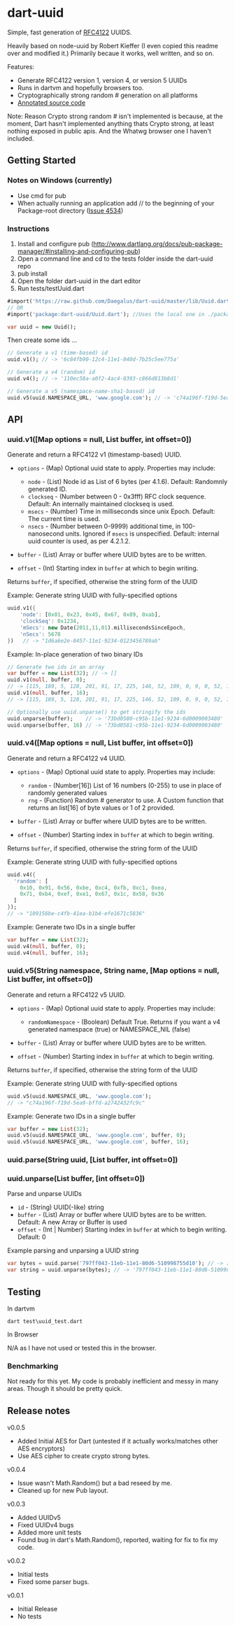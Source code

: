 # dart-uuid

Simple, fast generation of [RFC4122](http://www.ietf.org/rfc/rfc4122.txt) UUIDS.

Heavily based on node-uuid by Robert Kieffer (I even copied this readme over and modified it.) 
Primarily becaue it works, well written, and so on.

Features:

* Generate RFC4122 version 1, version 4, or version 5 UUIDs
* Runs in dartvm and hopefully browsers too.
* Cryptographically strong random # generation on all platforms
* [Annotated source code](http://daegalus.github.com/dart-uuid/Uuid/Uuid.html)

Note: Reason Crypto strong random # isn't implemented is because, at the moment, Dart hasn't implemented anything thats Crypto strong, at least nothing exposed in public apis. And the Whatwg browser one I haven't included.

## Getting Started

### Notes on Windows (currently)

* Use cmd for pub
* When actually running an application add // to the beginning of your Package-root directory ([Issue 4534](http://code.google.com/p/dart/issues/detail?id=4534))

### Instructions

1. Install and configure pub (http://www.dartlang.org/docs/pub-package-manager/#installing-and-configuring-pub)
1. Open a command line and cd to the tests folder inside the dart-uuid repo
1. pub install
1. Open the folder dart-uuid in the dart editor
1. Run tests/testUuid.dart

```dart
#import('https://raw.github.com/Daegalus/dart-uuid/master/lib/Uuid.dart'); //pulls it directly from github.
// OR
#import('package:dart-uuid/Uuid.dart'); //Uses the local one in ./packages/dart_uuid/lib/Uuid.dart

var uuid = new Uuid();
```

Then create some ids ...

```dart
// Generate a v1 (time-based) id
uuid.v1(); // -> '6c84fb90-12c4-11e1-840d-7b25c5ee775a'

// Generate a v4 (random) id
uuid.v4(); // -> '110ec58a-a0f2-4ac4-8393-c866d813b8d1'

// Generate a v5 (namespace-name-sha1-based) id
uuid.v5(uuid.NAMESPACE_URL, 'www.google.com'); // -> 'c74a196f-f19d-5ea9-bffd-a2742432fc9c'
```

## API

### uuid.v1([Map options = null, List buffer, int offset=0])

Generate and return a RFC4122 v1 (timestamp-based) UUID.

* `options` - (Map) Optional uuid state to apply. Properties may include:

  * `node` - (List) Node id as List of 6 bytes (per 4.1.6). Default: Randomnly generated ID.
  * `clockseq` - (Number between 0 - 0x3fff) RFC clock sequence.  Default: An internally maintained clockseq is used.
  * `msecs` - (Number) Time in milliseconds since unix Epoch.  Default: The current time is used.
  * `nsecs` - (Number between 0-9999) additional time, in 100-nanosecond units. Ignored if `msecs` is unspecified. Default: internal uuid counter is used, as per 4.2.1.2.

* `buffer` - (List) Array or buffer where UUID bytes are to be written.
* `offset` - (Int) Starting index in `buffer` at which to begin writing.

Returns `buffer`, if specified, otherwise the string form of the UUID

Example: Generate string UUID with fully-specified options

```dart
uuid.v1({
    'node': [0x01, 0x23, 0x45, 0x67, 0x89, 0xab],
    'clockSeq': 0x1234,
    'mSecs': new Date(2011,11,01).millisecondsSinceEpoch,
    'nSecs': 5678
})   // -> "1d6a6e2e-0457-11e1-9234-0123456789ab"
```

Example: In-place generation of two binary IDs

```dart
// Generate two ids in an array
var buffer = new List(32); // -> []
uuid.v1(null, buffer, 0);   
// -> [115, 189, 5, 128, 201, 91, 17, 225, 146, 52, 109, 0, 9, 0, 52, 128, null, null, null, null, null, null, null, null, null, null, null, null, null, null, null, null]
uuid.v1(null, buffer, 16);  
// -> [115, 189, 5, 128, 201, 91, 17, 225, 146, 52, 109, 0, 9, 0, 52, 128, 115, 189, 5, 129, 201, 91, 17, 225, 146, 52, 109, 0, 9, 0, 52, 128]

// Optionally use uuid.unparse() to get stringify the ids
uuid.unparse(buffer);    // -> '73bd0580-c95b-11e1-9234-6d0009003480'
uuid.unparse(buffer, 16) // -> '73bd0581-c95b-11e1-9234-6d0009003480'
```

### uuid.v4([Map options = null, List buffer, int offset=0])

Generate and return a RFC4122 v4 UUID.

* `options` - (Map) Optional uuid state to apply. Properties may include:

  * `random` - (Number[16]) List of 16 numbers (0-255) to use in place of randomly generated values
  * `rng` - (Function) Random # generator to use. A Custom function that returns an list[16] of byte values or 1 of 2 provided.

* `buffer` - (List) Array or buffer where UUID bytes are to be written.
* `offset` - (Number) Starting index in `buffer` at which to begin writing.

Returns `buffer`, if specified, otherwise the string form of the UUID

Example: Generate string UUID with fully-specified options

```dart
uuid.v4({
  'random': [
    0x10, 0x91, 0x56, 0xbe, 0xc4, 0xfb, 0xc1, 0xea,
    0x71, 0xb4, 0xef, 0xe1, 0x67, 0x1c, 0x58, 0x36
  ]
});
// -> "109156be-c4fb-41ea-b1b4-efe1671c5836"
```

Example: Generate two IDs in a single buffer

```dart
var buffer = new List(32);
uuid.v4(null, buffer, 0);
uuid.v4(null, buffer, 16);
```

### uuid.v5(String namespace, String name, [Map options = null, List buffer, int offset=0])

Generate and return a RFC4122 v5 UUID.

* `options` - (Map) Optional uuid state to apply. Properties may include:

  * `randomNamespace` - (Boolean) Default True. Returns if you want a v4 generated namespace (true) or NAMESPACE_NIL (false)

* `buffer` - (List) Array or buffer where UUID bytes are to be written.
* `offset` - (Number) Starting index in `buffer` at which to begin writing.

Returns `buffer`, if specified, otherwise the string form of the UUID

Example: Generate string UUID with fully-specified options

```dart
uuid.v5(uuid.NAMESPACE_URL, 'www.google.com');
// -> "c74a196f-f19d-5ea9-bffd-a2742432fc9c"
```

Example: Generate two IDs in a single buffer

```dart
var buffer = new List(32);
uuid.v5(uuid.NAMESPACE_URL, 'www.google.com', buffer, 0);
uuid.v5(uuid.NAMESPACE_URL, 'www.google.com', buffer, 16);
```

### uuid.parse(String uuid, [List buffer, int offset=0])
### uuid.unparse(List buffer, [int offset=0])

Parse and unparse UUIDs

  * `id` - (String) UUID(-like) string
  * `buffer` - (List) Array or buffer where UUID bytes are to be written. Default: A new Array or Buffer is used
  * `offset` - (Int | Number) Starting index in `buffer` at which to begin writing. Default: 0

Example parsing and unparsing a UUID string

```dart
var bytes = uuid.parse('797ff043-11eb-11e1-80d6-510998755d10'); // -> [121, 127, 240, 67, 17, 235, 17, 225, 128, 214, 81, 9, 152, 117, 93, 16]
var string = uuid.unparse(bytes); // -> '797ff043-11eb-11e1-80d6-510998755d10'
```
## Testing

In dartvm

```
dart test\uuid_test.dart
```

In Browser

N/A as I have not used or tested this in the browser.

### Benchmarking

Not ready for this yet. My code is probably inefficient and messy in many areas. Though it should be pretty quick.

## Release notes
v0.0.5
- Added Initial AES for Dart (untested if it actually works/matches other AES encryptors)
- Use AES cipher to create crypto strong bytes.

v0.0.4
- Issue wasn't Math.Random() but a bad reseed by me.
- Cleaned up for new Pub layout.

v0.0.3
- Added UUIDv5
- Fixed UUIDv4 bugs
- Added more unit tests
- Found bug in dart's Math.Random(), reported, waiting for fix to fix my code.

v0.0.2
- Initial tests
- Fixed some parser bugs.

v0.0.1
- Initial Release
- No tests
